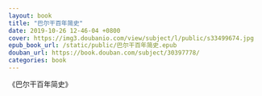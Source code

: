 ```yaml
---
layout: book
title: "巴尔干百年简史"
date: 2019-10-26 12-46-04 +0800
cover: https://img3.doubanio.com/view/subject/l/public/s33499674.jpg
epub_book_url: /static/public/巴尔干百年简史.epub
douban_url: https://book.douban.com/subject/30397778/
categories: book
---
```


《巴尔干百年简史》